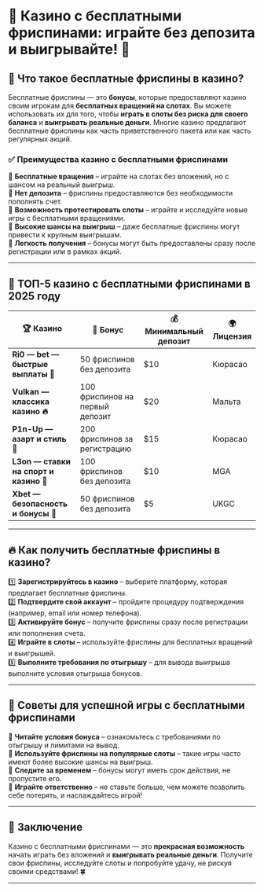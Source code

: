 # 🎰 Казино с бесплатными фриспинами: играйте без депозита и выигрывайте! 💸  

## 🔎 Что такое бесплатные фриспины в казино?  

Бесплатные фриспины — это **бонусы**, которые предоставляют казино своим игрокам для **бесплатных вращений на слотах**. Вы можете использовать их для того, чтобы **играть в слоты без риска для своего баланса** и **выигрывать реальные деньги**. Многие казино предлагают бесплатные фриспины как часть приветственного пакета или как часть регулярных акций.  

### ✅ Преимущества казино с бесплатными фриспинами  

🔹 **Бесплатные вращения** – играйте на слотах без вложений, но с шансом на реальный выигрыш.  
🔹 **Нет депозита** – фриспины предоставляются без необходимости пополнять счет.  
🔹 **Возможность протестировать слоты** – играйте и исследуйте новые игры с бесплатными вращениями.  
🔹 **Высокие шансы на выигрыш** – даже бесплатные фриспины могут привести к крупным выигрышам.  
🔹 **Легкость получения** – бонусы могут быть предоставлены сразу после регистрации или в рамках акций.  

---

## 🎰 ТОП-5 казино с бесплатными фриспинами в 2025 году  

| 🏆 Казино | 🎁 Бонус | 💰 Минимальный депозит | 🌍 Лицензия |  
|----------|----------|------------------------|------------|  
| **Ri0 — bet — быстрые выплаты 💸** | 50 фриспинов без депозита | $10 | Кюрасао |  
| **Vulkan — классика казино 🔥** | 100 фриспинов на первый депозит | $20 | Мальта |  
| **P1n-Up — азарт и стиль 🎰** | 200 фриспинов за регистрацию | $15 | Кюрасао |  
| **L3on — ставки на спорт и казино 🎲** | 100 фриспинов без депозита | $10 | MGA |  
| **Xbet — безопасность и бонусы 💎** | 50 фриспинов без депозита | $5 | UKGC |  

---

## 🔥 Как получить бесплатные фриспины в казино?  

1️⃣ **Зарегистрируйтесь в казино** – выберите платформу, которая предлагает бесплатные фриспины.  
2️⃣ **Подтвердите свой аккаунт** – пройдите процедуру подтверждения (например, email или номер телефона).  
3️⃣ **Активируйте бонус** – получите фриспины сразу после регистрации или пополнения счета.  
4️⃣ **Играйте в слоты** – используйте фриспины для бесплатных вращений и выигрышей.  
5️⃣ **Выполните требования по отыгрышу** – для вывода выигрыша выполните условия отыгрыша бонусов.  

---

## 🎉 Советы для успешной игры с бесплатными фриспинами  

🔹 **Читайте условия бонуса** – ознакомьтесь с требованиями по отыгрышу и лимитами на вывод.  
🔹 **Используйте фриспины на популярные слоты** – такие игры часто имеют более высокие шансы на выигрыш.  
🔹 **Следите за временем** – бонусы могут иметь срок действия, не пропустите его.  
🔹 **Играйте ответственно** – не ставьте больше, чем можете позволить себе потерять, и наслаждайтесь игрой!  

---

## 🏁 Заключение  

Казино с бесплатными фриспинами — это **прекрасная возможность** начать играть без вложений и **выигрывать реальные деньги**. Получите свои фриспины, исследуйте слоты и попробуйте удачу, не рискуя своими средствами! 🍀  

---
